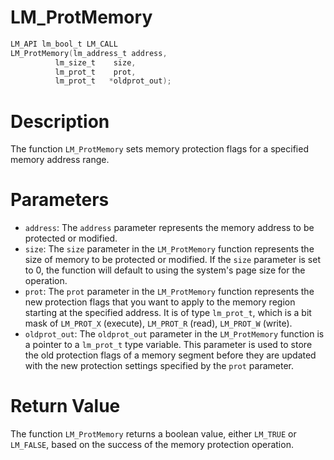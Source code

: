 # LM_ProtMemory

```c
LM_API lm_bool_t LM_CALL
LM_ProtMemory(lm_address_t address,
	      lm_size_t    size,
	      lm_prot_t    prot,
	      lm_prot_t   *oldprot_out);
```

# Description
The function `LM_ProtMemory` sets memory protection flags for a specified memory address range.

# Parameters
 - `address`: The `address` parameter represents the memory address to be protected or modified.
 - `size`: The `size` parameter in the `LM_ProtMemory` function represents the size of memory to be
protected or modified. If the `size` parameter is set to 0, the function will default to using the
system's page size for the operation.
 - `prot`: The `prot` parameter in the `LM_ProtMemory` function represents the new protection
flags that you want to apply to the memory region starting at the specified address. It is of
type `lm_prot_t`, which is a bit mask of `LM_PROT_X` (execute), `LM_PROT_R` (read), `LM_PROT_W` (write).
 - `oldprot_out`: The `oldprot_out` parameter in the `LM_ProtMemory` function is a pointer to a
`lm_prot_t` type variable. This parameter is used to store the old protection flags of a memory
segment before they are updated with the new protection settings specified by the `prot` parameter.

# Return Value
The function `LM_ProtMemory` returns a boolean value, either `LM_TRUE` or `LM_FALSE`, based
on the success of the memory protection operation.
